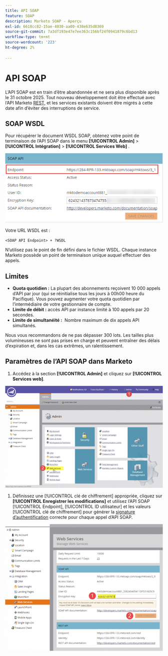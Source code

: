 ```yaml
---
title: API SOAP
feature: SOAP
description: Marketo SOAP - Aperçu
exl-id: 6618cc82-15ae-4030-aa00-438e635d8369
source-git-commit: 7a3df193e47e7ee363c156bf24f0941879c6bd13
workflow-type: tm+mt
source-wordcount: '223'
ht-degree: 2%

---
```


# API SOAP

L’API SOAP est en train d’être abandonnée et ne sera plus disponible après le 31 octobre 2025.  Tout nouveau développement doit être effectué avec l’API Marketo [REST](https://developer.adobe.com/marketo-apis/), et les services existants doivent être migrés à cette date afin d’éviter des interruptions de service.

## SOAP WSDL

Pour récupérer le document WSDL SOAP, obtenez votre point de terminaison de l’API SOAP dans le menu **[!UICONTROL Admin]** > **[!UICONTROL Intégration]** > **[!UICONTROL Services Web]** .

![SOAP Point d’entrée](assets/endpoint-soap.png)

Votre URL WSDL est :

`<SOAP API Endpoint> + ?WSDL`

N’utilisez pas le point de fin défini dans le fichier WSDL. Chaque instance Marketo possède un point de terminaison unique auquel effectuer des appels.

## Limites

- **Quota quotidien :** La plupart des abonnements reçoivent 10 000 appels d’API par jour (qui se réinitialise tous les jours à 00h00 heure du Pacifique). Vous pouvez augmenter votre quota quotidien par l’intermédiaire de votre gestionnaire de compte.
- **Limite de débit :** accès API par instance limité à 100 appels par 20 secondes.
- **Limite de simultanéité :**  Nombre maximum de dix appels API simultanés.

Nous vous recommandons de ne pas dépasser 300 lots. Les tailles plus volumineuses ne sont pas prises en charge et peuvent entraîner des délais d’expiration et, dans les cas extrêmes, un ralentissement.

## Paramètres de l’API SOAP dans Marketo

1. Accédez à la section **[!UICONTROL Admin]** et cliquez sur **[!UICONTROL Services web]**.

![admin-web-services2](assets/admin-web-services2.png)

1. Définissez une [!UICONTROL clé de chiffrement] appropriée, cliquez sur **[!UICONTROL Enregistrer les modifications]** et utilisez l’API SOAP [!UICONTROL Endpoint], [!UICONTROL ID utilisateur] et les valeurs [!UICONTROL clé de chiffrement] pour générer la [signature d’authentification](authentication-signature.md) correcte pour chaque appel d’API SOAP.

![admin-web-services3](assets/admin-web-services3.png)
